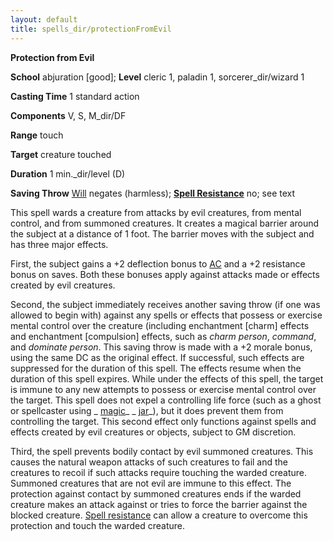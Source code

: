 ```yaml
---
layout: default
title: spells_dir/protectionFromEvil
---
```

 **Protection from Evil**

**School** abjuration [good]; **Level** cleric 1, paladin 1, sorcerer_dir/wizard 1

**Casting Time** 1 standard action

**Components** V, S, M_dir/DF

**Range** touch

**Target** creature touched

**Duration** 1 min._dir/level (D)

**Saving Throw** [Will](../combat#_will) negates (harmless); **[Spell Resistance](../glossary#_spell-resistance)** no; see text

This spell wards a creature from attacks by evil creatures, from mental control, and from summoned creatures. It creates a magical barrier around the subject at a distance of 1 foot. The barrier moves with the subject and has three major effects.

First, the subject gains a +2 deflection bonus to [AC](../combat#_armor-class) and a +2 resistance bonus on saves. Both these bonuses apply against attacks made or effects created by evil creatures.

Second, the subject immediately receives another saving throw (if one was allowed to begin with) against any spells or effects that possess or exercise mental control over the creature (including enchantment [charm] effects and enchantment [compulsion] effects, such as _charm person_, _command_, and _dominate person_. This saving throw is made with a +2 morale bonus, using the same DC as the original effect. If successful, such effects are suppressed for the duration of this spell. The effects resume when the duration of this spell expires. While under the effects of this spell, the target is immune to any new attempts to possess or exercise mental control over the target. This spell does not expel a controlling life force (such as a ghost or spellcaster using _ [magic](magicJar#_magic-jar)_ [](magicJar#_magic-jar)_ [jar](magicJar#_magic-jar)_), but it does prevent them from controlling the target. This second effect only functions against spells and effects created by evil creatures or objects, subject to GM discretion.

Third, the spell prevents bodily contact by evil summoned creatures. This causes the natural weapon attacks of such creatures to fail and the creatures to recoil if such attacks require touching the warded creature. Summoned creatures that are not evil are immune to this effect. The protection against contact by summoned creatures ends if the warded creature makes an attack against or tries to force the barrier against the blocked creature. [Spell resistance](../glossary#_spell-resistance) can allow a creature to overcome this protection and touch the warded creature.

